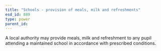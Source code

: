 ```yaml
---
title: "Schools - provision of meals, milk and refreshments"
esd_id: 889
type: power
parent_id:  
---
```


A local authority may provide meals, milk and refreshment to any pupil attending a maintained school in accordance with prescribed conditions.

